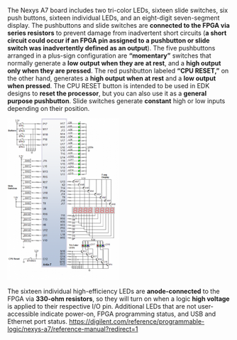 The Nexys A7 board includes two tri-color LEDs, sixteen slide switches, six push buttons, sixteen individual LEDs, and an eight-digit seven-segment display. The pushbuttons and slide switches are **connected to the FPGA via series resistors** to prevent damage from inadvertent short circuits (**a short circuit could occur if an FPGA pin assigned to a pushbutton or slide switch was inadvertently defined as an output**). The five pushbuttons arranged in a plus-sign configuration are **“momentary”** switches that normally generate a **low output when they are at rest**, and a **high output only when they are pressed**. The red pushbutton labeled **“CPU RESET,”** on the other hand, generates a **high output when at rest** and a **low output when pressed**. The CPU RESET button is intended to be used in EDK designs to **reset the processor**, but you can also use it as a **general purpose pushbutton**. Slide switches generate **constant** high or low inputs depending on their position. 

<img src="https://github.com/MichaelDolezel/digital-electronic-1/blob/1b56a57b076d04d79a4b45675d02534926824a7a/labs/03-vivaldo/images/LEDports.png" width=50% height=50%>

The sixteen individual high-efficiency LEDs are **anode-connected** to the FPGA via **330-ohm resistors**, so they will turn on when a logic **high voltage** is applied to their respective I/O pin. Additional LEDs that are not user-accessible indicate power-on, FPGA programming status, and USB and Ethernet port status.
https://digilent.com/reference/programmable-logic/nexys-a7/reference-manual?redirect=1
